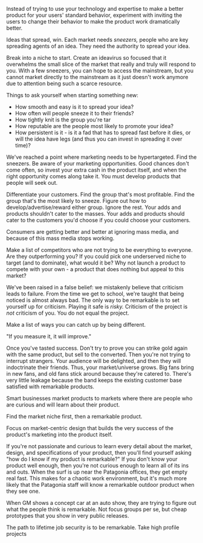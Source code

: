 Instead of trying to use your technology and expertise to make a better product for your users' standard behavior, experiment with inviting the users to change their behavior to make the product work dramatically better.

Ideas that spread, win. Each market needs _sneezers,_ people who are key spreading agents of an idea. They need the authority to spread your idea.

Break into a niche to start. Create an ideavirus so focused that it overwhelms the small slice of the market that really and truly will respond to you. With a few sneezers, you can hope to access the mainstream, but you cannot market directly to the mainstream as it just doesn't work anymore due to attention being such a scarce resource.

Things to ask yourself when starting something new:

- How smooth and easy is it to spread your idea?
- How often will people sneeze it to their friends?
- How tightly knit is the group you're tar
- How reputable are the people most likely to promote your idea?
- How persistent is it - is it a fad that has to spread fast before it dies, or will the idea have legs (and thus you can invest in spreading it over time)?

We've reached a point where marketing needs to be hypertargeted. Find the sneezers. Be aware of your marketing opportunities. Good chances don't come often, so invest your extra cash in the product itself, and when the right opportunity comes along take it. You must develop products that people will seek out.

Differentiate your customers. Find the group that's most profitable. Find the group that's the most likely to sneeze. Figure out how to develop/advertise/reward either group. Ignore the rest. Your adds and products shouldn't cater to the masses. Your adds and products should cater to the customers you'd choose if you could choose your customers.

Consumers are getting better and better at ignoring mass media, and because of this mass media stops working.

Make a list of competitors who are not trying to be everything to everyone. Are they outperforming you? If you could pick one underserved niche to target (and to dominate), what would it be? Why not launch a product to compete with your own - a product that does nothing but appeal to this market?

We've been raised in a false belief: we mistakenly believe that criticism leads to failure. From the time we get to school, we're taught that being noticed is almost always bad. The only way to be remarkable is to set yourself up for criticism. Playing it safe is _risky._ Criticism of the project is _not_ criticism of you. You do not equal the project.

Make a list of ways you can catch up by being different.

"If you measure it, it will improve."

Once you've tasted success. Don't try to prove you can strike gold again with the same product, but sell to the converted. Then you're not trying to interrupt strangers. Your audience will be delighted, and then they will indoctrinate their friends. Thus, your market/universe grows. Big fans bring in new fans, and old fans stick around because they're catered to. There's very little leakage because the band keeps the existing customer base satisfied with remarkable products.

Smart businesses market products to markets where there are people who are curious and will learn about their product.

Find the market niche first, then a remarkable product.

Focus on market-centric design that builds the very success of the product's marketing into the product itself.

If you're not passionate and curious to learn every detail about the market, design, and specifications of your product, then you'll find yourself asking "how do I know if my product is remarkable?" If you don't know your product well enough, then you're not curious enough to learn all of its ins and outs. When the surf is up near the Patagonia offices, they get empty real fast. This makes for a chaotic work environment, but it's much more likely that the Patagonia staff will know a remarkable outdoor product when they see one.

When GM shows a concept car at an auto show, they are trying to figure out what the people think is remarkable. Not focus groups per se, but cheap prototypes that you show in very public releases.

The path to lifetime job security is to be remarkable. Take high profile projects